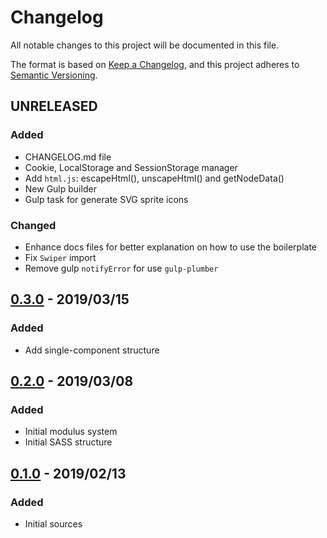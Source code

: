 # Changelog

All notable changes to this project will be documented in this file.

The format is based on [Keep a Changelog](https://keepachangelog.com/en/1.0.0/),
and this project adheres to [Semantic Versioning](https://semver.org/spec/v2.0.0.html).


## UNRELEASED
### Added
- CHANGELOG.md file
- Cookie, LocalStorage and SessionStorage manager
- Add `html.js`: escapeHtml(), unscapeHtml() and getNodeData()
- New Gulp builder
- Gulp task for generate SVG sprite icons

### Changed
- Enhance docs files for better explanation on how to use the boilerplate
- Fix `Swiper` import
- Remove gulp `notifyError` for use `gulp-plumber`

## [0.3.0](https://git.cross-systems.ch/wide-front/boilerplate-integration/tags/v0.3.0) - 2019/03/15
### Added
- Add single-component structure

## [0.2.0](https://git.cross-systems.ch/wide-front/boilerplate-integration/tags/v0.2.0) - 2019/03/08
### Added
- Initial modulus system
- Initial SASS structure

## [0.1.0](https://git.cross-systems.ch/wide-front/boilerplate-integration/tags/v0.1.0) - 2019/02/13
### Added
- Initial sources